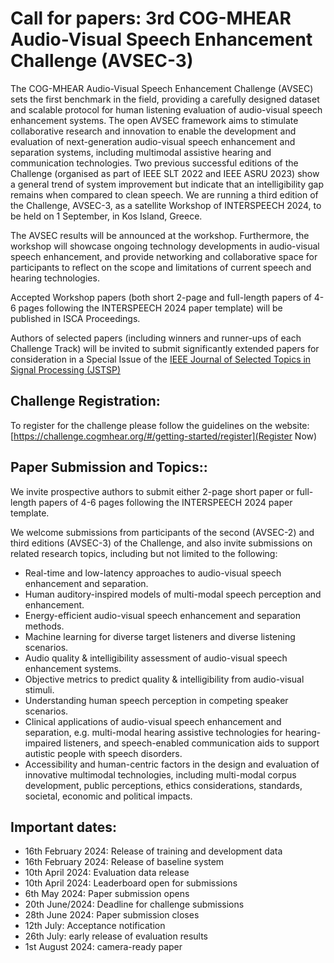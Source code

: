 # Call for papers: 3rd COG-MHEAR Audio-Visual Speech Enhancement Challenge (AVSEC-3)

The COG-MHEAR Audio-Visual Speech Enhancement Challenge (AVSEC) sets the first benchmark in the field, providing a carefully designed dataset and scalable protocol for human listening evaluation of audio-visual speech enhancement systems. The open AVSEC framework aims to stimulate collaborative research and innovation to enable the development and evaluation of next-generation audio-visual speech enhancement and separation systems, including multimodal assistive hearing and communication technologies.
Two previous successful editions of the Challenge (organised as part of IEEE SLT 2022 and IEEE ASRU 2023) show a general trend of system improvement but indicate that an intelligibility gap remains when compared to clean speech.
We are running a third edition of the Challenge, AVSEC-3, as a satellite Workshop of INTERSPEECH 2024, to be held on 1 September, in Kos Island, Greece.

The AVSEC results will be announced at the workshop. Furthermore, the workshop will showcase ongoing technology developments in audio-visual speech enhancement, and provide networking and collaborative space for participants to reflect on the scope and limitations of current speech and hearing technologies.

Accepted Workshop papers (both short 2-page and full-length papers of 4-6 pages following the INTERSPEECH 2024 paper template) will be published in ISCA Proceedings.

Authors of selected papers (including winners and runner-ups of each Challenge Track) will be invited to submit significantly extended papers for consideration in a Special Issue of the [IEEE Journal of Selected Topics in Signal Processing (JSTSP)](https://signalprocessingsociety.org/publications-resources/special-issue-deadlines/ieee-jstsp-special-issue-deep-multimodal-speech-enhancement-and-separation)

## Challenge Registration:

To register for the challenge please follow the guidelines on the website: [https://challenge.cogmhear.org/#/getting-started/register](Register Now)

## Paper Submission and Topics::

We invite prospective authors to submit either 2-page short paper or full-length papers of 4-6 pages following the INTERSPEECH 2024 paper template.

We welcome submissions from participants of the second (AVSEC-2) and third editions (AVSEC-3) of the Challenge, and also invite submissions on related research topics, including but not limited to the following:
- Real-time and low-latency approaches to audio-visual speech enhancement and separation.
- Human auditory-inspired models of multi-modal speech perception and enhancement.
- Energy-efficient audio-visual speech enhancement and separation methods.
- Machine learning for diverse target listeners and diverse listening scenarios.
- Audio quality & intelligibility assessment of audio-visual speech enhancement systems.
- Objective metrics to predict quality & intelligibility from audio-visual stimuli.
- Understanding human speech perception in competing speaker scenarios.
- Clinical applications of audio-visual speech enhancement and separation, e.g. multi-modal hearing assistive technologies for hearing-impaired listeners, and speech-enabled communication aids to support  autistic people with speech disorders.
- Accessibility and human-centric factors in the design and evaluation of innovative multimodal technologies, including multi-modal corpus development, public perceptions, ethics considerations, standards, societal, economic and political impacts. 

## Important dates:
* 16th February 2024: Release of training and development data
* 16th February 2024: Release of baseline system
* 10th April 2024: Evaluation data release
* 10th April 2024: Leaderboard open for submissions
* 6th May 2024: Paper submission opens
* 20th June/2024: Deadline for challenge submissions
* 28th June 2024: Paper submission closes
* 12th July: Acceptance notification
* 26th July: early release of evaluation results
* 1st August 2024: camera-ready paper

